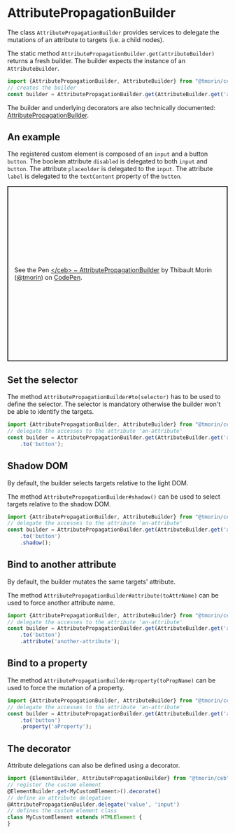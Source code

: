 # AttributePropagationBuilder

The class `AttributePropagationBuilder` provides services to delegate the mutations of an attribute to targets (i.e. a child nodes).

The static method `AttributePropagationBuilder.get(attributeBuilder)` returns a fresh builder.
The builder expects the instance of an `AttributeBuilder`.

```typescript
import {AttributePropagationBuilder, AttributeBuilder} from "@tmorin/ceb"
// creates the builder
const builder = AttributePropagationBuilder.get(AttributeBuilder.get('an-attribute'))
```

The builder and underlying decorators are also technically documented: [AttributePropagationBuilder](../api/classes/AttributePropagationBuilder.html).

## An example

The registered custom element is composed of an `input` and a button `button`.
The boolean attribute `disabled` is delegated to both `input` and `button`.
The attribute `placeolder` is delegated to the `input`.
The attribute `label` is delegated to the `textContent` property of the `button`.

<p class="codepen" data-height="400" data-theme-id="light" data-default-tab="js,result" data-slug-hash="XWJNOwN" data-editable="true" data-user="tmorin" style="height: 400px; box-sizing: border-box; display: flex; align-items: center; justify-content: center; border: 2px solid; margin: 1em 0; padding: 1em;">
  <span>See the Pen <a href="https://codepen.io/tmorin/pen/XWJNOwN">
  &lt;/ceb&gt; ~ AttributePropagationBuilder</a> by Thibault Morin (<a href="https://codepen.io/tmorin">@tmorin</a>)
  on <a href="https://codepen.io">CodePen</a>.</span>
</p>
<script async src="https://cpwebassets.codepen.io/assets/embed/ei.js"></script>

## Set the selector

The method `AttributePropagationBuilder#to(selector)` has to be used to define the selector.
The selector is mandatory otherwise the builder won't be able to identify the targets.

```typescript
import {AttributePropagationBuilder, AttributeBuilder} from "@tmorin/ceb"
// delegate the accesses to the attribute 'an-attribute'
const builder = AttributePropagationBuilder.get(AttributeBuilder.get('an-attribute'))
    .to('button');
```

## Shadow DOM

By default, the builder selects targets relative to the light DOM.

The method `AttributePropagationBuilder#shadow()` can be used to select targets relative to the shadow DOM.

```typescript
import {AttributePropagationBuilder, AttributeBuilder} from "@tmorin/ceb"
// delegate the accesses to the attribute 'an-attribute'
const builder = AttributePropagationBuilder.get(AttributeBuilder.get('an-attribute'))
    .to('button')
    .shadow();
```

## Bind to another attribute

By default, the builder mutates the same targets' attribute.

The method `AttributePropagationBuilder#attribute(toAttrName)` can be used to force another attribute name.

```typescript
import {AttributePropagationBuilder, AttributeBuilder} from "@tmorin/ceb"
// delegate the accesses to the attribute 'an-attribute'
const builder = AttributePropagationBuilder.get(AttributeBuilder.get('an-attribute'))
    .to('button')
    .attribute('another-attribute');
```

## Bind to a property

The method `AttributePropagationBuilder#property(toPropName)` can be used to force the mutation of a property.

```typescript
import {AttributePropagationBuilder, AttributeBuilder} from "@tmorin/ceb"
// delegate the accesses to the attribute 'an-attribute'
const builder = AttributePropagationBuilder.get(AttributeBuilder.get('an-attribute'))
    .to('button')
    .property('aProperty');
```

## The decorator

Attribute delegations can also be defined using a decorator.

```typescript
import {ElementBuilder, AttributePropagationBuilder} from "@tmorin/ceb"
// register the custom element
@ElementBuilder.get<MyCustomElement>().decorate()
// define an attribute delegation
@AttributePropagationBuilder.delegate('value', 'input')
// defines the custom element class
class MyCustomElement extends HTMLElement {
}
```
